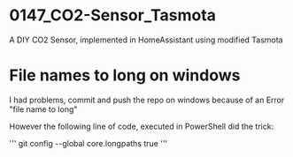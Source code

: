 # 0147_CO2-Sensor_Tasmota
A DIY CO2 Sensor, implemented in HomeAssistant using modified Tasmota


# File names to long on windows
I had problems, commit and push the repo on windows because of an Error "file name to long"

However the following line of code, executed in PowerShell did the trick:

'''
git config --global core.longpaths true
'''
